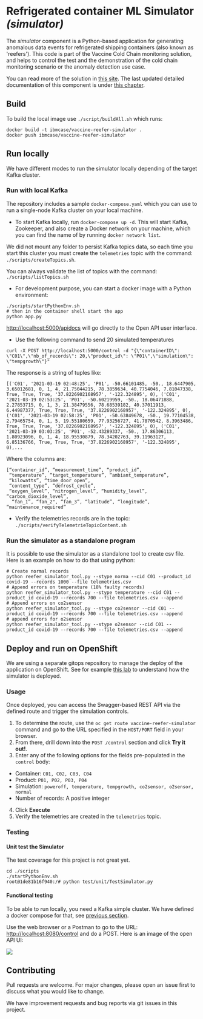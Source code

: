 # Refrigerated container ML Simulator _(simulator)_

The _simulator_ component is a Python-based application for generating anomalous data events for refrigerated shipping containers (also known as 'reefers'). This code is part of the Vaccine Cold Chain monitoring solution, and helps to control the test and the demonstration of the cold chain monitoring scenario or the anomaly detection use case.

You can read more of the solution in [this site](https://ibm-cloud-architecture.github.io/vaccine-solution-main/).
The last updated detailed documentation of this component is under [this chapter](https://ibm-cloud-architecture.github.io/vaccine-solution-main/solution/reefer-iot/).


## Build

To build the local image use `./script/buildAll.sh` which runs: 

```shell
docker build -t ibmcase/vaccine-reefer-simulator .
docker push ibmcase/vaccine-reefer-simulator
```

## Run locally

We have different modes to run the simulator locally depending of the target Kafka cluster.

### Run with local Kafka

The repository includes a sample `docker-compose.yaml` which you can use to run a single-node Kafka cluster on your local machine.

* To start Kafka locally, run `docker-compose up -d`. This will start Kafka, Zookeeper, and also create a Docker network on your machine, which you can find the name of by running `docker network list`.

We did not mount any folder to persist Kafka topics data, so each time you start this cluster you must create the `telemetries` topic with the command: `./scripts/createTopics.sh`.

You can always validate the list of topics with the command: `./scripts/listTopics.sh`

* For development purpose, you can start a docker image with a Python environment:

```shell
./scripts/startPythonEnv.sh
# then in the container shell start the app
python app.py
```

[http://localhost:5000/apidocs](http://localhost:5000/apidocs) will go directly to the Open API user interface.

* Use the following command to send 20 simulated temperatures 

```
curl -X POST http://localhost:5000/control -d "{\"containerID\": \"C01\",\"nb_of_records\": 20,\"product_id\": \"P01\",\"simulation\": \"tempgrowth\"}"
```

The response is a string of tuples like:

```
[('C01', '2021-03-19 02:48:25', 'P01', -50.66101485, -50., 18.6447905, 3.65012681, 0, 1, 4, 21.75044215, 78.3859634, 40.7754046, 7.81047338, True, True, True, '37.8226902168957', '-122.324895', 0), ('C01', '2021-03-19 02:53:25', 'P01', -50.60219959, -50., 18.06471888, 2.27853715, 0, 1, 3, 21.38479556, 78.68539182, 40.37011913, 6.44987377, True, True, True, '37.8226902168957', '-122.324895', 0), ('C01', '2021-03-19 02:58:25', 'P01', -50.63849678, -50., 19.77104538, 2.79465754, 0, 1, 5, 19.55180659, 77.93256727, 41.7870542, 8.3963486, True, True, True, '37.8226902168957', '-122.324895', 0), ('C01', '2021-03-19 03:03:25', 'P01', -52.43289337, -50., 17.86306113, 1.80923096, 0, 1, 4, 18.95530879, 78.34202763, 39.11963127, 6.85136766, True, True, True, '37.8226902168957', '-122.324895', 0),...
```

Where the columns are: 

```
[“container_id”, “measurement_time”, “product_id”,
 “temperature”, “target_temperature”, “ambiant_temperature”,
 “kilowatts”, “time_door_open”,
 “content_type”, “defrost_cycle”,
 “oxygen_level”, “nitrogen_level”, “humidity_level”, “carbon_dioxide_level”,
  “fan_1”, “fan_2", “fan_3”, “latitude”, “longitude”, “maintenance_required”
```

* Verify the telemetries records are in the topic: `./scripts/verifyTelemetrieTopicContent.sh`

### Run the simulator as a standalone program

It is possible to use the simulator as a standalone tool to create csv file. Here is an example on how to do that using python:

```shell
# Create normal records
python reefer_simulator_tool.py --stype norma --cid C01 --product_id covid-19 --records 1000 --file telemetries.csv 
# Append errors on temperature (18% faulty records)
python reefer_simulator_tool.py --stype temperature --cid C01 --product_id covid-19 --records 700 --file telemetries.csv --append
# Append errors on co2sensor 
python reefer_simulator_tool.py --stype co2sensor --cid C01 --product_id covid-19 --records 700 --file telemetries.csv --append
# append errors for o2sensor
python reefer_simulator_tool.py --stype o2sensor --cid C01 --product_id covid-19 --records 700 --file telemetries.csv --append
```

## Deploy and run on OpenShift

We are using a separate gitops repository to manage the deploy of the application on OpenShift. See for example [this lab](https://ibm-cloud-architecture.github.io/vaccine-solution-main/use-cases/cold-chain/#tldr-one-click-deploy) to understand how the simulator is deployed.

### Usage

Once deployed, you can access the Swagger-based REST API via the defined route and trigger the simulation controls.

1. To determine the route, use the `oc get route vaccine-reefer-simulator` command and go to the URL specified in the `HOST/PORT` field in your browser.
2. From there, drill down into the `POST /control` section and click **Try it out!**.
3. Enter any of the following options for the fields pre-populated in the `control` body:

  - Container: `C01, C02, C03, C04`
  - Product: `P01, P02, P03, P04`
  - Simulation: `poweroff, temperature, tempgrowth, co2sensor, o2sensor, normal`
  - Number of records: A positive integer

4. Click **Execute**
5. Verify the telemetries are created in the `telemetries` topic.

### Testing

#### Unit test the Simulator

The test coverage for this project is not great yet. 

```shell
cd ./scripts
./startPythonEnv.sh
root@1de81b16f940:/# python test/unit/TestSimulator.py
```

#### Functional testing

To be able to run locally, you need a Kafka simple cluster. We have defined a docker compose for that, see [previous section](#run).

Use the web browser or a Postman to go to the URL: [http://localhost:8080/control](http://localhost:8080/control) and do a POST. Here is an image of the open API UI:

![](images/simulapp-control-openapi.png)


## Contributing

Pull requests are welcome. For major changes, please open an issue first to discuss what you would like to change.

We have improvement requests and bug reports via git issues in this project.
